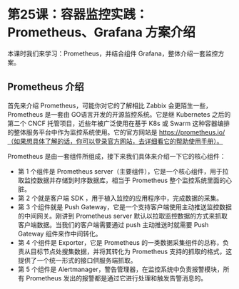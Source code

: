 # 第25课：容器监控实践：Prometheus、Grafana 方案介绍

本课时我们来学习：Prometheus，并结合组件 Grafana，整体介绍一套监控方案。

## Prometheus 介绍

首先来介绍 Prometheus，可能你对它的了解相比 Zabbix 会更陌生一些，Prometheus 是一套由 GO语言开发的开源监控系统。它是继 Kubernetes 之后的第二个 CNCF 托管项目，近些年被广泛使用在基于 K8s 或 Swarm 这种容器编排的整体服务平台中作为监控系统使用。它的官方网站是 https://prometheus.io/（如果想具体了解的话，你可以登录官方网站，去详细看它的帮助使用手册）。

Prometheus 是由一套组件所组成，接下来我们具体来介绍一下它的核心组件：

* 第 1 个组件是 Prometheus server（主要组件），它是一个核心组件，用于拉取监控数据并存储到时序数据库，相当于 Prometheus 整个监控系统里面的心脏。
* 第 2 个就是客户端 SDK ，用于植入监控的应用程序中，完成数据的采集。
* 第 3 个组件就是 Push Gateway，它是一个支持客户端使用主动推送监控数据的中间网关。刚讲到 Prometheus server 默认以拉取监控数据的方式来抓取客户端数据。当我们的客户端需要通过 push 主动推送时就需要 Push Gateway 组件来作中间转化。
* 第 4 个组件是 Exporter，它是 Prometheus 的一类数据采集组件的总称，负责从目标节点处搜集数据，并将其转化为 Prometheus 支持的抓取的格式，这提供了一个统一形式的接口供服务端抓取。
* 第 5 个组件是 Alertmanager，警告管理器，在监控系统中负责报警模块，所有 Prometheus 发出的报警都是通过它进行处理和触发告警消息的。